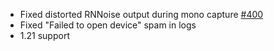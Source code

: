 - Fixed distorted RNNoise output during mono capture [#400](https://github.com/plasmoapp/plasmo-voice/pull/400)
- Fixed "Failed to open device" spam in logs
- 1.21 support
